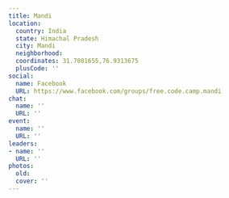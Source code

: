 ```yaml
---
title: Mandi
location:
  country: India
  state: Himachal Pradesh
  city: Mandi
  neighborhood: 
  coordinates: 31.7081655,76.9313675
  plusCode: ''
social:
  name: Facebook
  URL: https://www.facebook.com/groups/free.code.camp.mandi
chat:
  name: ''
  URL: ''
event:
  name: ''
  URL: ''
leaders:
- name: ''
  URL: ''
photos:
  old: 
  cover: ''
---
```

